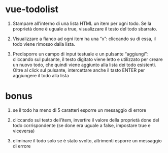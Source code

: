 # vue-todolist

1. Stampare all’interno di una lista HTML un item per ogni todo. Se la proprietà done è uguale a true, visualizzare il testo del todo sbarrato.

2. Visualizzare a fianco ad ogni item ha una “x”: cliccando su di essa, il todo viene rimosso dalla lista.

3. Predisporre un campo di input testuale e un pulsante “aggiungi”: cliccando sul pulsante, il testo digitato viene letto e utilizzato per creare un nuovo todo, che quindi viene aggiunto alla lista dei todo esistenti.
Oltre al click sul pulsante, intercettare anche il tasto ENTER per aggiungere il todo alla lista

# bonus

1. se il todo ha meno di 5 caratteri esporre un messaggio di errore

2. cliccando sul testo dell’item, invertire il valore della proprietà done del todo corrispondente (se done era uguale a false, impostare true e viceversa)

3. eliminare il todo solo se è stato svolto, altrimenti esporre un messaggio di errore
